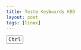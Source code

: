 ```yaml
---
title: Teste Keyboards KBD 
layout: post
tags: [linux]
---
```


<style>
    table {
        border-collapse: collapse;
        width: 80%;
        margin: 50px auto;
    }

    table, th, td {
        border: 1px solid black;
    }

    th, td {
        padding: 15px;
        text-align: left;
    }

    th {
        background-color: #f2f2f2;
    }

    kbd {
        padding: 2px 5px;
        font-family: monospace;
        border: 1px solid #aaa;
        border-radius: 3px;
        background-color: #f7f7f7;
        box-shadow: inset 0 1px 0 #fff, 0 1px 0 #aaa;
    }
</style>

<kbd>Ctrl</kbd>